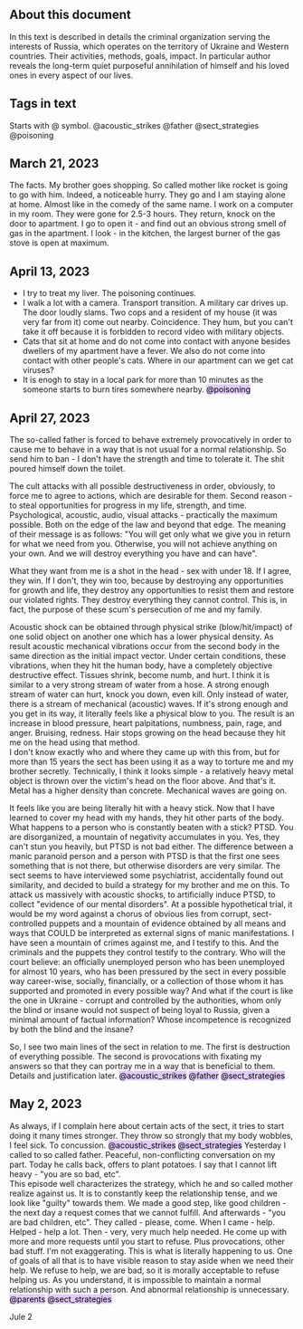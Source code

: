## About this document
In this text is described in details the criminal organization serving the interests of Russia, which operates on the territory of Ukraine and Western countries. Their activities, methods, goals, impact. In particular author reveals the long-term quiet purposeful annihilation of  himself and his loved ones in every aspect of our lives.

## Tags in text
Starts with @ symbol.
@acoustic_strikes 
@father 
@sect_strategies
@poisoning

## March 21, 2023
The facts. My brother goes shopping. So called mother like rocket is going to go with him. Indeed, a noticeable hurry. They go and I am staying alone at home. Almost like in the comedy of the same name. I work on a computer in my room. They were gone for 2.5-3 hours. They return, knock on the door to apartment. I go to open it - and find out an obvious strong smell of gas in the apartment. I look - in the kitchen, the largest burner of the gas stove is open at maximum.

## April 13, 2023
* I try to treat my liver. The poisoning continues.
* I walk a lot with a camera. Transport transition. A military car drives up. The door loudly slams. Two cops and a resident of my house (it was very far from it) come out nearby. Coincidence. They hum, but you can't take it off because it is forbidden to record video with military objects.
* Cats that sit at home and do not come into contact with anyone besides dwellers of my apartment have a fever. We also do not come into contact with other people's cats. Where in our apartment can we get cat viruses?
* It is enogh to stay in a local park for more than 10 minutes as the someone starts to burn tires somewhere nearby.
<mark style="background: #D2B3FFA6;">@poisoning</mark>

## April 27, 2023
The so-called father is forced to behave extremely provocatively in order to cause me to behave in a way that is not usual for a normal relationship. So send him to ban - I don't have the strength and time to tolerate it. The shit poured himself down the toilet.  

The cult attacks with all possible destructiveness in order, obviously, to force me to agree to  actions, which are desirable for them. Second reason - to steal opportunities for progress in my life, strength, and time. Psychological, acoustic, audio, visual attacks - practically the maximum  possible. Both on the edge of the law and beyond that edge. The meaning of their message is  as follows: "You will get only what we give you in return for what we need from you. Otherwise, you will not achieve anything on your own. And we will destroy everything you have and can have". 

What they want from me is a shot in the head - sex with under 18. If I agree, they win. If I don't, they win too, because by destroying any opportunities for growth and life, they destroy any opportunities to resist them and restore our violated rights. They destroy everything they cannot control. This is, in fact, the purpose of these scum's persecution of me and my family.

Acoustic shock can be obtained through physical strike (blow/hit/impact) of one solid object on another one which has a lower physical density. As result acoustic mechanical vibrations occur from the second body in the same direction as the initial impact vector. Under certain conditions, these vibrations, when they hit the human body, have a completely objective destructive effect. Tissues shrink, become numb, and hurt. I think it is similar to a very strong stream of water from a hose. A strong enough stream of water can hurt, knock you down, even kill. Only instead of water, there is a stream of mechanical (acoustic) waves. If it's strong enough and you get in its way, it literally feels like a physical blow to you. The result is an increase in blood pressure, heart palpitations, numbness, pain, rage, and anger. Bruising, redness. Hair stops growing on the head because they hit me on the head using that method.  
I don't know exactly who and where they came up with this from, but for more than 15 years the sect has been using it as a way to torture me and my brother secretly. Technically, I think it looks simple - a relatively heavy metal object is thrown over the victim's head on the floor above. And that's it. Metal has a higher density than concrete. Mechanical waves are going on.  

It feels like you are being literally hit with a heavy stick. Now that I have learned to cover my head with my hands, they hit other parts of the body. What happens to a person who is constantly beaten with a stick? PTSD. You are disorganized, a mountain of negativity accumulates in you. Yes, they can't stun you heavily, but PTSD is not bad either. 
The difference between a manic paranoid person and a person with PTSD is that the first one sees something that is not there, but otherwise disorders are very similar. The sect seems to have interviewed some psychiatrist, accidentally found out similarity, and decided to build a strategy for my brother and me on this. To attack us massively with acoustic shocks, to artificially induce PTSD, to collect "evidence of our mental disorders". At a possible hypothetical trial, it would be my word against a chorus of obvious lies from corrupt, sect-controlled puppets and a mountain of evidence obtained by all means and ways that COULD be interpreted as external signs of manic manifestations. I have seen a mountain of crimes against me, and I testify to this. And the criminals and the puppets they control testify to the contrary. Who will the court believe: an officially unemployed person who has been unemployed for almost 10 years, who has been pressured by the sect in every possible way career-wise, socially, financially, or a collection of those whom it has supported and promoted in every possible way? And what if the court is like the one in Ukraine - corrupt and controlled by the authorities, whom only the blind or insane would not suspect of being loyal to Russia, given a minimal amount of factual information? Whose incompetence is recognized by both the blind and the insane?

So, I see two main lines of the sect in relation to me. The first is destruction of everything possible. The second is provocations with fixating my answers so that they can portray me in a way that is beneficial to them. Details and justification later.
<mark style="background: #D2B3FFA6;">@acoustic_strikes</mark> <mark style="background: #D2B3FFA6;">@father</mark> <mark style="background: #D2B3FFA6;">@sect_strategies</mark>

## May 2, 2023
As always, if I complain here about certain acts of the sect, it tries to start doing it many times stronger. They throw so strongly that my body wobbles, I feel sick. To concussion.
<mark style="background: #D2B3FFA6;">@acoustic_strikes</mark> <mark style="background: #D2B3FFA6;">@sect_strategies</mark>
Yesterday I called to so called father. Peaceful, non-conflicting conversation on my part. Today he calls back, offers to plant potatoes. I say that I cannot lift heavy - "you are so bad, etc".  
This episode well characterizes the strategy, which he and so called mother realize against us. It is to constantly keep the relationship tense, and we look like "guilty" towards them. 
We made a good step, like good children - the next day a request comes that we cannot fulfill. And afterwards - "you are bad children, etc". They called - please, come. When I came - help. Helped - help a lot. Then - very, very much help needed. He come up with more and more requests until you start to refuse. Plus provocations, other bad stuff. I'm not exaggerating. This is what is literally happening to us. One of goals of all that is to have visible reason to stay aside when we need their help. We refuse to help, we are bad, so it is morally acceptable to refuse helping us.
As you understand, it is impossible to maintain a normal relationship with such a person. And abnormal relationship is unnecessary.
<mark style="background: #D2B3FFA6;">@parents</mark> <mark style="background: #D2B3FFA6;">@sect_strategies</mark>

Jule 2
